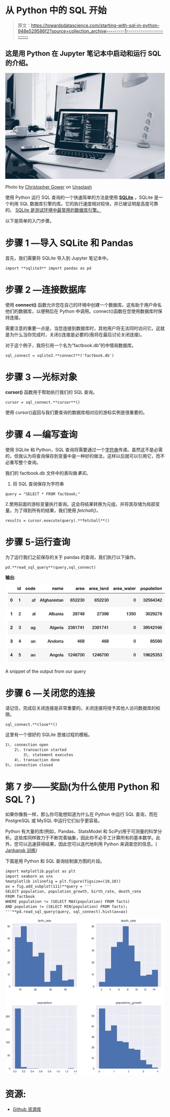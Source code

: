 # 从 Python 中的 SQL 开始

> 原文：<https://towardsdatascience.com/starting-with-sql-in-python-948e529586f2?source=collection_archive---------1----------------------->

## 这是用 Python 在 Jupyter 笔记本中启动和运行 SQL 的介绍。

![](img/9d8f819557acde00a3597986f612a21a.png)

Photo by [Christopher Gower](https://unsplash.com/@cgower?utm_source=medium&utm_medium=referral) on [Unsplash](https://unsplash.com?utm_source=medium&utm_medium=referral)

使用 Python 运行 SQL 查询的一个快速简单的方法是使用 [**SQLite**](https://www.sqlite.org/index.html) 。SQLite 是一个利用 SQL 数据库引擎的库。它的执行速度相对较快，并已被证明是高度可靠的。 [SQLite 是测试环境中最常用的数据库引擎。](https://pynative.com/python-sqlite/)

以下是简单的入门步骤。

# 步骤 1 —导入 SQLite 和 Pandas

首先，我们需要将 SQLite 导入到 Jupyter 笔记本中。

```
import **sqlite3** import pandas as pd
```

# 步骤 2 —连接数据库

使用 **connect()** 函数允许您在自己的环境中创建一个数据库。这有助于用户命名他们的数据库，以便稍后在 Python 中调用。connect()函数在您使用数据库时保持连接。

需要注意的重要一点是，当您连接到数据库时，其他用户将无法同时访问它。这就是为什么当你完成时，关闭()连接是必要的(我将在最后讨论关闭连接)。

对于这个例子，我将引用一个名为“factbook.db”的中情局数据库。

```
sql_connect = sqlite3.**connect**('factbook.db')
```

# 步骤 3 —光标对象

**cursor()** 函数用于帮助执行我们的 SQL 查询。

```
cursor = sql_connect.**cursor**()
```

使用 cursor()返回与我们要查询的数据库相对应的游标实例是很重要的。

# 步骤 4 —编写查询

使用 SQLite 和 Python，SQL 查询将需要通过一个[字符串](https://www.geeksforgeeks.org/python-strings/)传递。虽然这不是必需的，但我认为将查询保存到变量中是一种好的做法，这样以后就可以引用它，而不必重写整个查询。

我们的 factbook.db 文件中的表叫做*事实*。

1.  将 SQL 查询保存为字符串

```
query = "SELECT * FROM factbook;"
```

2.使用前面的游标变量执行查询。这会将结果转换为元组，并将其存储为局部变量。为了得到所有的结果，我们使用 *fetchall()。*

```
results = cursor.execute(query).**fetchall**()
```

# 步骤 5-运行查询

为了运行我们之前保存的关于 pandas 的查询，我们执行以下操作。

```
pd.**read_sql_query**(query,sql_connect)
```

**输出**:

![](img/90fda313d57cb49e6b348d60192c4e29.png)

A snippet of the output from our query

# 步骤 6 —关闭您的连接

请记住，完成后关闭连接是非常重要的。关闭连接将授予其他人访问数据库的权限。

```
sql_connect.**close**()
```

这里有一个很好的 SQLite 思维过程的模板。

```
1\. connection open
    2\. transaction started
        3\. statement executes
    4\. transaction done
5\. connection closed
```

# 第 7 步——奖励(为什么使用 Python 和 SQL？)

如果你像我一样，那么你可能想知道为什么在 Python 中运行 SQL 查询，而在 PostgreSQL 或 MySQL 中运行它们似乎更容易。

Python 有大量的库(例如，Pandas、StatsModel 和 SciPy)用于可测量的科学分析。这些库同样致力于不断完善抽象，因此你不必手工计算所有的基本数学。此外，您可以迅速获得结果，因此您可以迭代地利用 Python 来调查您的信息。( [Janbansk 训练](https://www.janbasktraining.com/blog/use-sql-with-python/))

下面是用 Python 和 SQL 查询绘制直方图的片段。

```
import matplotlib.pyplot as plt
import seaborn as sns
%matplotlib inlinefig = plt.figure(figsize=(10,10))
ax = fig.add_subplot(111)**query = '''
SELECT population, population_growth, birth_rate, death_rate
FROM factbook
WHERE population != (SELECT MAX(population) FROM facts)
AND population != (SELECT MIN(population) FROM facts);
'''**pd.read_sql_query(query, sql_connect).hist(ax=ax)
```

![](img/328c34bfaa515c08436cbe362e51f109.png)

# 资源:

*   [Github 资源库](https://github.com/jasonmchlee/statistical-analysis/tree/master/CIA%20Factbook)